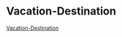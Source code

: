 # Vacation-Destination
[Vacation-Destination](https://taimooorr.github.io/Vacation-Destination-Wishlist/)
